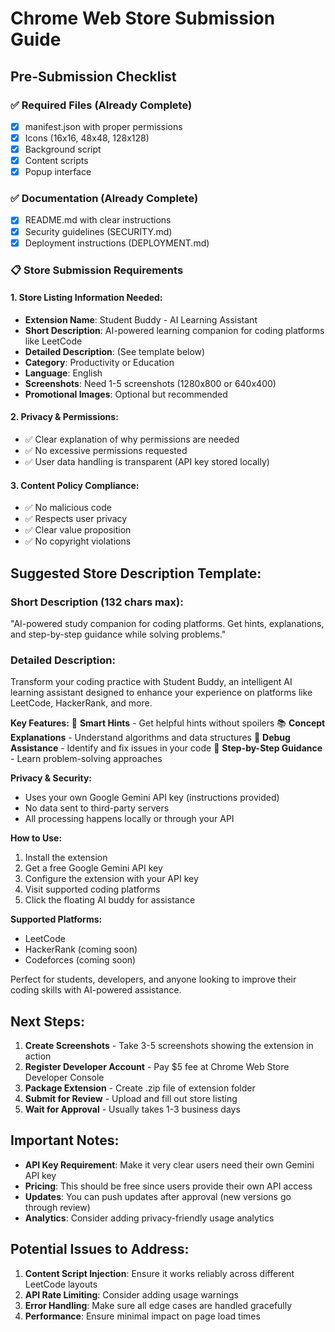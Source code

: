 # Chrome Web Store Submission Guide

## Pre-Submission Checklist

### ✅ Required Files (Already Complete)
- [x] manifest.json with proper permissions
- [x] Icons (16x16, 48x48, 128x128)
- [x] Background script
- [x] Content scripts
- [x] Popup interface

### ✅ Documentation (Already Complete)
- [x] README.md with clear instructions
- [x] Security guidelines (SECURITY.md)
- [x] Deployment instructions (DEPLOYMENT.md)

### 📋 Store Submission Requirements

#### 1. Store Listing Information Needed:
- **Extension Name**: Student Buddy - AI Learning Assistant
- **Short Description**: AI-powered learning companion for coding platforms like LeetCode
- **Detailed Description**: (See template below)
- **Category**: Productivity or Education
- **Language**: English
- **Screenshots**: Need 1-5 screenshots (1280x800 or 640x400)
- **Promotional Images**: Optional but recommended

#### 2. Privacy & Permissions:
- ✅ Clear explanation of why permissions are needed
- ✅ No excessive permissions requested
- ✅ User data handling is transparent (API key stored locally)

#### 3. Content Policy Compliance:
- ✅ No malicious code
- ✅ Respects user privacy
- ✅ Clear value proposition
- ✅ No copyright violations

## Suggested Store Description Template:

### Short Description (132 chars max):
"AI-powered study companion for coding platforms. Get hints, explanations, and step-by-step guidance while solving problems."

### Detailed Description:
Transform your coding practice with Student Buddy, an intelligent AI learning assistant designed to enhance your experience on platforms like LeetCode, HackerRank, and more.

**Key Features:**
🎯 **Smart Hints** - Get helpful hints without spoilers
📚 **Concept Explanations** - Understand algorithms and data structures
🐛 **Debug Assistance** - Identify and fix issues in your code
📝 **Step-by-Step Guidance** - Learn problem-solving approaches

**Privacy & Security:**
- Uses your own Google Gemini API key (instructions provided)
- No data sent to third-party servers
- All processing happens locally or through your API

**How to Use:**
1. Install the extension
2. Get a free Google Gemini API key
3. Configure the extension with your API key
4. Visit supported coding platforms
5. Click the floating AI buddy for assistance

**Supported Platforms:**
- LeetCode
- HackerRank (coming soon)
- Codeforces (coming soon)

Perfect for students, developers, and anyone looking to improve their coding skills with AI-powered assistance.

## Next Steps:

1. **Create Screenshots** - Take 3-5 screenshots showing the extension in action
2. **Register Developer Account** - Pay $5 fee at Chrome Web Store Developer Console
3. **Package Extension** - Create .zip file of extension folder
4. **Submit for Review** - Upload and fill out store listing
5. **Wait for Approval** - Usually takes 1-3 business days

## Important Notes:

- **API Key Requirement**: Make it very clear users need their own Gemini API key
- **Pricing**: This should be free since users provide their own API access
- **Updates**: You can push updates after approval (new versions go through review)
- **Analytics**: Consider adding privacy-friendly usage analytics

## Potential Issues to Address:

1. **Content Script Injection**: Ensure it works reliably across different LeetCode layouts
2. **API Rate Limiting**: Consider adding usage warnings
3. **Error Handling**: Make sure all edge cases are handled gracefully
4. **Performance**: Ensure minimal impact on page load times

